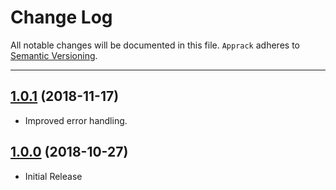 # Change Log
All notable changes will be documented in this file.
`Apprack` adheres to [Semantic Versioning](http://semver.org/).

--- 

## [1.0.1](https://github.com/apprack/apprack-ios-sdk/releases/tag/1.0.1) (2018-11-17)

* Improved error handling.

## [1.0.0](https://github.com/apprack/apprack-ios-sdk/releases/tag/1.0.0) (2018-10-27)

* Initial Release
